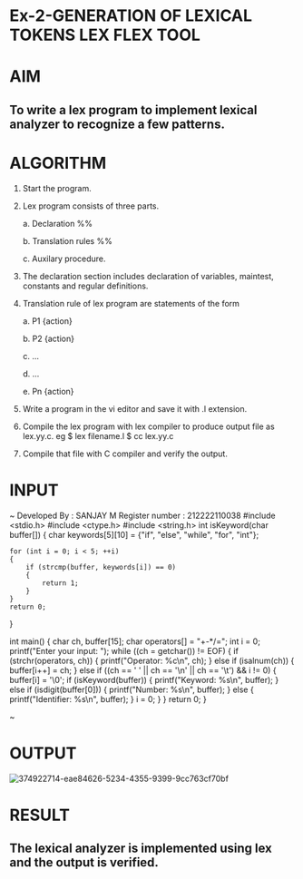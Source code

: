 # Ex-2-GENERATION OF LEXICAL TOKENS LEX FLEX TOOL
# AIM
## To write a lex program to implement lexical analyzer to recognize a few patterns.
# ALGORITHM

1.	Start the program.

2.	Lex program consists of three parts.

     a.	Declaration %%

     b.	Translation rules %%

     c.	Auxilary procedure.

3.	The declaration section includes declaration of variables, maintest, constants and regular definitions.
4.	Translation rule of lex program are statements of the form

    a.	P1 {action}

    b.	P2 {action}

    c.	…

    d.	…

    e.	Pn {action}

5.	Write a program in the vi editor and save it with .l extension.

6.	Compile the lex program with lex compiler to produce output file as lex.yy.c. eg $ lex filename.l $ cc lex.yy.c
7.	Compile that file with C compiler and verify the output.

# INPUT
~
Developed By : SANJAY M
Register number : 212222110038
#include <stdio.h>
#include <ctype.h>
#include <string.h>
int isKeyword(char buffer[]) 
{
    char keywords[5][10] = {"if", "else", "while", "for", "int"};
    
    for (int i = 0; i < 5; ++i) 
    {
        if (strcmp(buffer, keywords[i]) == 0)
        {
            return 1;
        }
    }
    return 0;
}

int main() {
    char ch, buffer[15];
    char operators[] = "+-*/=";
    int i = 0;
    printf("Enter your input: ");
    while ((ch = getchar()) != EOF)
    {
        if (strchr(operators, ch))
        {
            printf("Operator: %c\n", ch);
        } else if (isalnum(ch))
        {
            buffer[i++] = ch;
        } else if ((ch == ' ' || ch == '\n' || ch == '\t') && i != 0)
        {
            buffer[i] = '\0';
            if (isKeyword(buffer))
            {
                printf("Keyword: %s\n", buffer);
            } else if (isdigit(buffer[0]))
            {
                printf("Number: %s\n", buffer);
            } else {
                printf("Identifier: %s\n", buffer);
            }
            i = 0;
        }
    }
    return 0;
}

~
# OUTPUT
![374922714-eae84626-5234-4355-9399-9cc763cf70bf](https://github.com/user-attachments/assets/994d4c76-f0ce-4600-a6c2-bbc1bf83a4d6)

# RESULT
## The lexical analyzer is implemented using lex and the output is verified.
